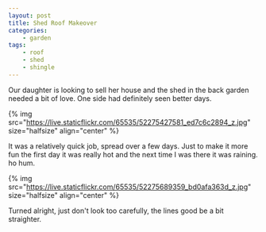 ```yaml
---
layout: post
title: Shed Roof Makeover
categories:
    - garden
tags:
    - roof
    - shed
    - shingle
---
```



Our daughter is looking to sell her house and the shed in the back garden needed a bit of love.  One side had definitely seen better days.




{% img src="https://live.staticflickr.com/65535/52275427581_ed7c6c2894_z.jpg"  size="halfsize"  align="center" %}


It was a relatively quick job, spread over a few days. Just to make it more fun the first day it was really hot and the next time I was there it was raining.  ho hum.




{% img src="https://live.staticflickr.com/65535/52275689359_bd0afa363d_z.jpg"  size="halfsize"  align="center" %}


Turned alright, just don't look too carefully, the lines good be a bit straighter.


